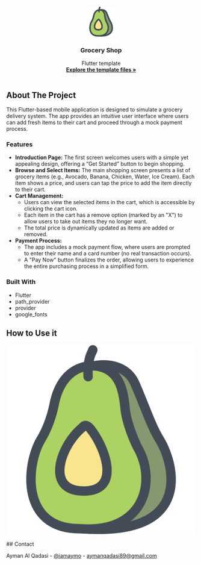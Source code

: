 <!-- PROJECT LOGO -->
<br />
<div align="center">
    <img src="https://github.com/iamaymo/grocery_shop/blob/main/readme/avocado.png" alt="Logo" height="80">
  </a>

  <h3 align="center">Grocery Shop</h3>

  <p align="center">
    Flutter template
    <br />
    <a href="https://github.com/iamaymo/grocery_shop"><strong>Explore the template files »</strong> <i class="fa-brands fa-github"></i></a>
    <br />
    <br />
  </p>
</div>

<!-- ABOUT THE PROJECT -->

## About The Project

This Flutter-based mobile application is designed to simulate a grocery delivery system. The app provides an intuitive user interface where users can add fresh items to their cart and proceed through a mock payment process.

### Features

- <B>Introduction Page:</B> The first screen welcomes users with a simple yet appealing design, offering a “Get Started” button to begin shopping.
- <B>Browse and Select Items:</B> The main shopping screen presents a list of grocery items (e.g., Avocado, Banana, Chicken, Water, Ice Cream). Each item shows a price, and users can tap the price to add the item directly to their cart.
- <B>Cart Management:</B>
  - Users can view the selected items in the cart, which is accessible by clicking the cart icon.
  - Each item in the cart has a remove option (marked by an "X") to allow users to take out items they no longer want.
  - The total price is dynamically updated as items are added or removed.
- <B>Payment Process:</B>
  - The app includes a mock payment flow, where users are prompted to enter their name and a card number (no real transaction occurs).
  - A "Pay Now" button finalizes the order, allowing users to experience the entire purchasing process in a simplified form.

### Built With

- Flutter
- path_provider
- provider
- google_fonts

## How to Use it

<p align="center">
  <img src="https://github.com/iamaymo/grocery_shop/blob/main/readme/avocado.png" alt="Logo">
</p>
## Contact

Ayman Al Qadasi - [@iamaymo](https://t.me/iamaymo) - aymanqadasi89@gmail.com
